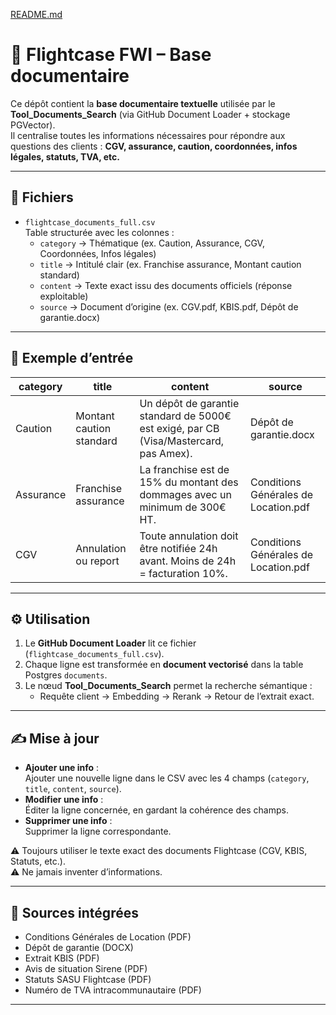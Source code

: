 [README.md](https://github.com/user-attachments/files/22456651/README.md)
# 📘 Flightcase FWI – Base documentaire

Ce dépôt contient la **base documentaire textuelle** utilisée par le **Tool_Documents_Search** (via GitHub Document Loader + stockage PGVector).  
Il centralise toutes les informations nécessaires pour répondre aux questions des clients : **CGV, assurance, caution, coordonnées, infos légales, statuts, TVA, etc.**

---

## 📂 Fichiers

- `flightcase_documents_full.csv`  
  Table structurée avec les colonnes :  
  - `category` → Thématique (ex. Caution, Assurance, CGV, Coordonnées, Infos légales)  
  - `title` → Intitulé clair (ex. Franchise assurance, Montant caution standard)  
  - `content` → Texte exact issu des documents officiels (réponse exploitable)  
  - `source` → Document d’origine (ex. CGV.pdf, KBIS.pdf, Dépôt de garantie.docx)  

---

## 🔎 Exemple d’entrée

| category   | title                    | content                                                                 | source                           |
|------------|--------------------------|-------------------------------------------------------------------------|----------------------------------|
| Caution    | Montant caution standard | Un dépôt de garantie standard de 5000€ est exigé, par CB (Visa/Mastercard, pas Amex). | Dépôt de garantie.docx |
| Assurance  | Franchise assurance      | La franchise est de 15% du montant des dommages avec un minimum de 300€ HT. | Conditions Générales de Location.pdf |
| CGV        | Annulation ou report     | Toute annulation doit être notifiée 24h avant. Moins de 24h = facturation 10%. | Conditions Générales de Location.pdf |

---

## ⚙️ Utilisation

1. Le **GitHub Document Loader** lit ce fichier (`flightcase_documents_full.csv`).  
2. Chaque ligne est transformée en **document vectorisé** dans la table Postgres `documents`.  
3. Le nœud **Tool_Documents_Search** permet la recherche sémantique :  
   - Requête client → Embedding → Rerank → Retour de l’extrait exact.  

---

## ✍️ Mise à jour

- **Ajouter une info** :  
  Ajouter une nouvelle ligne dans le CSV avec les 4 champs (`category`, `title`, `content`, `source`).  
- **Modifier une info** :  
  Éditer la ligne concernée, en gardant la cohérence des champs.  
- **Supprimer une info** :  
  Supprimer la ligne correspondante.  

⚠️ Toujours utiliser le texte exact des documents Flightcase (CGV, KBIS, Statuts, etc.).  
⚠️ Ne jamais inventer d’informations.  

---

## 📌 Sources intégrées

- Conditions Générales de Location (PDF)  
- Dépôt de garantie (DOCX)  
- Extrait KBIS (PDF)  
- Avis de situation Sirene (PDF)  
- Statuts SASU Flightcase (PDF)  
- Numéro de TVA intracommunautaire (PDF)  

---
